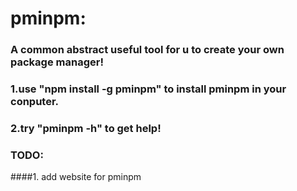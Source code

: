 # pminpm: 
### A common abstract useful tool for u to create your own package manager! 
### 1.use "npm install -g pminpm" to install pminpm in your conputer.
### 2.try "pminpm -h" to get help!
### TODO:
####1. add website for pminpm 
